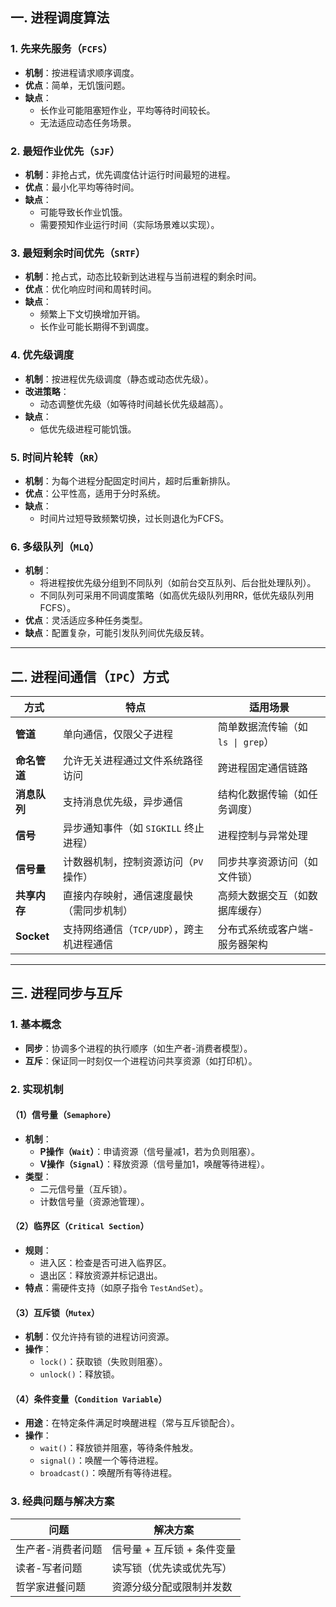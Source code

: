 ## 一. 进程调度算法

### 1. 先来先服务（`FCFS`）
- **机制**：按进程请求顺序调度。
- **优点**：简单，无饥饿问题。
- **缺点**：
  - 长作业可能阻塞短作业，平均等待时间较长。
  - 无法适应动态任务场景。

### 2. 最短作业优先（`SJF`）
- **机制**：非抢占式，优先调度估计运行时间最短的进程。
- **优点**：最小化平均等待时间。
- **缺点**：
  - 可能导致长作业饥饿。
  - 需要预知作业运行时间（实际场景难以实现）。

### 3. 最短剩余时间优先（`SRTF`）
- **机制**：抢占式，动态比较新到达进程与当前进程的剩余时间。
- **优点**：优化响应时间和周转时间。
- **缺点**：
  - 频繁上下文切换增加开销。
  - 长作业可能长期得不到调度。

### 4. 优先级调度
- **机制**：按进程优先级调度（静态或动态优先级）。
- **改进策略**：
  - 动态调整优先级（如等待时间越长优先级越高）。
- **缺点**：
  - 低优先级进程可能饥饿。

### 5. 时间片轮转（`RR`）
- **机制**：为每个进程分配固定时间片，超时后重新排队。
- **优点**：公平性高，适用于分时系统。
- **缺点**：
  - 时间片过短导致频繁切换，过长则退化为FCFS。

### 6. 多级队列（`MLQ`）
- **机制**：
  - 将进程按优先级分组到不同队列（如前台交互队列、后台批处理队列）。
  - 不同队列可采用不同调度策略（如高优先级队列用RR，低优先级队列用FCFS）。
- **优点**：灵活适应多种任务类型。
- **缺点**：配置复杂，可能引发队列间优先级反转。

---

## 二. 进程间通信（`IPC`）方式

| **方式**       | **特点**                                                                 | **适用场景**                     |
|----------------|--------------------------------------------------------------------------|----------------------------------|
| **管道**       | 单向通信，仅限父子进程                                                   | 简单数据流传输（如 `ls \| grep`）|
| **命名管道**   | 允许无关进程通过文件系统路径访问                                         | 跨进程固定通信链路               |
| **消息队列**   | 支持消息优先级，异步通信                                                 | 结构化数据传输（如任务调度）     |
| **信号**       | 异步通知事件（如 `SIGKILL` 终止进程）                                    | 进程控制与异常处理               |
| **信号量**     | 计数器机制，控制资源访问（`PV`操作）                                       | 同步共享资源访问（如文件锁）     |
| **共享内存**   | 直接内存映射，通信速度最快（需同步机制）                                 | 高频大数据交互（如数据库缓存）   |
| **Socket**     | 支持网络通信（`TCP/UDP`），跨主机进程通信                                  | 分布式系统或客户端-服务器架构    |

---

## 三. 进程同步与互斥

### 1. 基本概念
- **同步**：协调多个进程的执行顺序（如生产者-消费者模型）。
- **互斥**：保证同一时刻仅一个进程访问共享资源（如打印机）。

### 2. 实现机制

#### （1）信号量（`Semaphore`）
- **机制**：
  - **P操作（`Wait`）**：申请资源（信号量减1，若为负则阻塞）。
  - **V操作（`Signal`）**：释放资源（信号量加1，唤醒等待进程）。
- **类型**：
  - 二元信号量（互斥锁）。
  - 计数信号量（资源池管理）。

#### （2）临界区（`Critical Section`）
- **规则**：
  - 进入区：检查是否可进入临界区。
  - 退出区：释放资源并标记退出。
- **特点**：需硬件支持（如原子指令 `TestAndSet`）。

#### （3）互斥锁（`Mutex`）
- **机制**：仅允许持有锁的进程访问资源。
- **操作**：
  - `lock()`：获取锁（失败则阻塞）。
  - `unlock()`：释放锁。

#### （4）条件变量（`Condition Variable`）
- **用途**：在特定条件满足时唤醒进程（常与互斥锁配合）。
- **操作**：
  - `wait()`：释放锁并阻塞，等待条件触发。
  - `signal()`：唤醒一个等待进程。
  - `broadcast()`：唤醒所有等待进程。

### 3. 经典问题与解决方案
| **问题**             | **解决方案**                              |
|----------------------|------------------------------------------|
| 生产者-消费者问题    | 信号量 + 互斥锁 + 条件变量               |
| 读者-写者问题        | 读写锁（优先读或优先写）                 |
| 哲学家进餐问题       | 资源分级分配或限制并发数                 |
